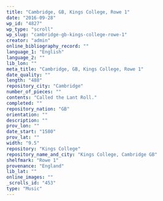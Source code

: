 ```yaml
---
title: "Cambridge, GB, Kings College, Rowe 1"
date: "2016-09-28"
wp_id: "4827"
wp_type: "scroll"
wp_slug: "cambridge-gb-kings-college-rowe-1"
creator: "admin"
online_bibliography_record: ""
language_1: "English"
language_2: ""
lib_lon: ""
meta_title: "Cambridge, GB, Kings College, Rowe 1"
date_quality: ""
length: "488"
repository_city: "Cambridge"
number_of_pieces: ""
contents: "Called the Lant Roll."
completed: ""
repository_nation: "GB"
orientation: ""
description: ""
prov_lon: ""
date_start: "1580"
prov_lat: ""
width: "9.5"
repository: "Kings College"
repository_name_and_city: "Kings College, Cambridge GB"
shelfmark: "Rowe 1"
provenance: "England"
lib_lat: ""
online_images: ""
_scrolls_id: "453"
type: "Music"
---
```



